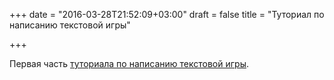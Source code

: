 +++
date = "2016-03-28T21:52:09+03:00"
draft = false
title = "Туториал по написанию текстовой игры"

+++

<p>Первая часть <a href="https://gocodecloud.com/blog/2016/03/19/writing-a-text-adventure-game-in-go---part-1/">туториала по написанию текстовой игры</a>.</p>

